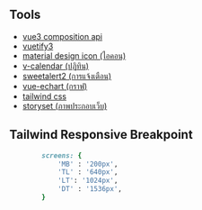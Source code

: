 ## Tools
- [vue3 composition api ](https://vuejs.org/guide/introduction.html#what-is-vue)
- [vuetify3](https://next.vuetifyjs.com/en/getting-started/installation/)
- [material design icon (ไอคอน)](https://materialdesignicons.com/)
- [v-calendar (ปฏิทิน)](https://vcalendar.io/)
- [sweetalert2 (การแจ้งเตือน)](https://sweetalert2.github.io/)
- [vue-echart (กราฟ)](https://echarts.apache.org/examples/en/index.html#chart-type-scatter)
- [tailwind css](https://tailwindcss.com/docs/installation)
- [storyset (ภาพประกอบเว็บ)](https://storyset.com/online)

## Tailwind Responsive Breakpoint
```ruby
        screens: {
            'MB' : '200px',
            'TL' : '640px',
            'LT': '1024px',
            'DT' : '1536px',
        }
```
